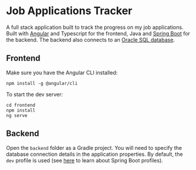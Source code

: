 # Job Applications Tracker

A full stack application built to track the progress on my job applications. Built with [Angular](https://angular.io/) and Typescript for the frontend, Java and [Spring Boot](https://spring.io/projects/spring-boot) for the backend. The backend also connects to an [Oracle SQL database](https://www.oracle.com/ca-en/database/technologies/oracle-database-software-downloads.html).

## Frontend

Make sure you have the Angular CLI installed:

```
npm install -g @angular/cli
```

To start the dev server:

```
cd frontend
npm install
ng serve
```

## Backend

Open the `backend` folder as a Gradle project. You will need to specify the database connection details in the application properties. By default, the `dev` profile is used (see [here](https://docs.spring.io/spring-boot/reference/features/profiles.html) to learn about Spring Boot profiles).
